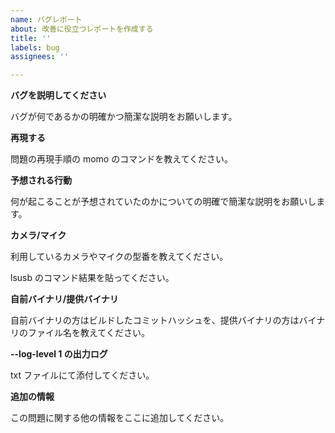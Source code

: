 ```yaml
---
name: バグレポート
about: 改善に役立つレポートを作成する
title: ''
labels: bug
assignees: ''

---
```


**バグを説明してください**

バグが何であるかの明確かつ簡潔な説明をお願いします。

**再現する**

問題の再現手順の momo のコマンドを教えてください。

**予想される行動**

何が起こることが予想されていたのかについての明確で簡潔な説明をお願いします。

**カメラ/マイク**

利用しているカメラやマイクの型番を教えてください。

lsusb のコマンド結果を貼ってください。

**自前バイナリ/提供バイナリ**

自前バイナリの方はビルドしたコミットハッシュを、提供バイナリの方はバイナリのファイル名を教えてください。

**--log-level 1 の出力ログ**

txt ファイルにて添付してください。

**追加の情報**

この問題に関する他の情報をここに追加してください。
